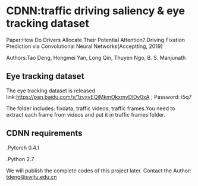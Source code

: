 # CDNN:traffic driving saliency & eye tracking dataset 
Paper:How Do Drivers Allocate Their Potential Attention? Driving Fixation Prediction via Convolutional Neural Networks(Acceptting, 2019)

Authors:Tao Deng, Hongmei Yan, Long Qin, Thuyen Ngo, B. S. Manjunath

## Eye tracking dataset
The eye tracking dataset is released link:https://pan.baidu.com/s/1zyxvEQiMkmOkxmyDlDv0xA ;     Password: i5q7

The folder includes: fixdata, traffic videos, traffic frames.You need to extract each frame from videos and put it in traffic frames folder.


## CDNN requirements
.Pytorch 0.4.1

.Python 2.7

We will publish the complete codes of this project later. Contact the Author: tdeng@swjtu.edu.cn
